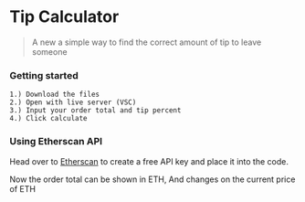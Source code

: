 # Tip Calculator
> A new a simple way to find the correct amount of tip to leave someone

### Getting started
```
1.) Download the files
2.) Open with live server (VSC) 
3.) Input your order total and tip percent
4.) Click calculate
```
### Using Etherscan API

Head over to [Etherscan](https://etherscan.io/) to create a free API key and place it into the code.

Now the order total can be shown in ETH, And changes on the current price of ETH

